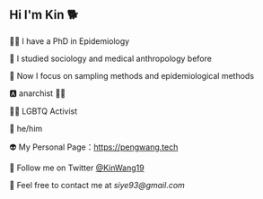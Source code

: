 ## Hi I'm Kin :dog2:  

:man_technologist: I have a PhD in Epidemiology 

:book: I studied sociology and medical anthropology before

:microbe: Now I focus on sampling methods and epidemiological methods

:a: anarchist :man_shrugging: 

:rainbow_flag: LGBTQ Activist

:rainbow: he/him

:alien: My Personal Page：https://pengwang.tech

:eyes: Follow me on Twitter [@KinWang19](https://twitter.com/KinWang19/)

:panda_face: Feel free to contact me at _siye93@gmail.com_

